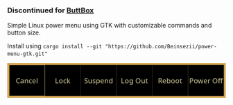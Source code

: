 ### Discontinued for [ButtBox](https://github.com/Beinsezii/buttbox)

Simple Linux power menu using GTK with customizable commands and button size.

Install using `cargo install --git "https://github.com/Beinsezii/power-menu-gtk.git"`

<img src="./screenshot.png">
